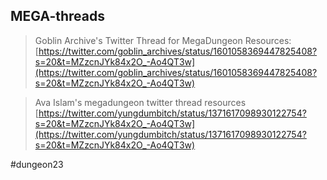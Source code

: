 ## MEGA-threads

> Goblin Archive's Twitter Thread for MegaDungeon Resources:
	[https://twitter.com/goblin_archives/status/1601058369447825408?s=20&t=MZzcnJYk84x2O_-Ao4QT3w](https://twitter.com/goblin_archives/status/1601058369447825408?s=20&t=MZzcnJYk84x2O_-Ao4QT3w)


> Ava Islam's megadungeon twitter thread resources 
	[https://twitter.com/yungdumbitch/status/1371617098930122754?s=20&t=MZzcnJYk84x2O_-Ao4QT3w](https://twitter.com/yungdumbitch/status/1371617098930122754?s=20&t=MZzcnJYk84x2O_-Ao4QT3w)


#dungeon23 